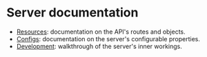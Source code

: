 # Server documentation

- [Resources](./resources.md): documentation on the API's routes and objects.
- [Configs](./configurations.md): documentation on the server's configurable properties.
- [Development](./dev): walkthrough of the server's inner workings.